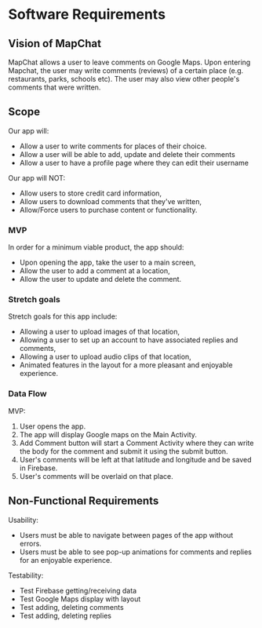 # Software Requirements

## Vision of MapChat
MapChat allows a user to leave comments on Google Maps. Upon entering Mapchat, the user may write comments (reviews) of a certain place
(e.g. restaurants, parks, schools etc). The user may also view other people's comments that were written.

## Scope
Our app will:
- Allow a user to write comments for places of their choice. 
- Allow a user will be able to add, update and delete their comments
- Allow a user to have a profile page where they can edit their username

Our app will NOT: 
- Allow users to store credit card information,
- Allow users to download comments that they've written,
- Allow/Force users to purchase content or functionality. 

### MVP
In order for a minimum viable product, the app should: 
- Upon opening the app, take the user to a main screen,
- Allow the user to add a comment at a location,
- Allow the user to update and delete the comment.

### Stretch goals
Stretch goals for this app include: 
- Allowing a user to upload images of that location,
- Allowing a user to set up an account to have associated replies and comments,
- Allowing a user to upload audio clips of that location,
- Animated features in the layout for a more pleasant and enjoyable experience.

### Data Flow
MVP: 
1. User opens the app. 
2. The app will display Google maps on the Main Activity. 
3. Add Comment button will start a Comment Activity where they can write the body for the comment and submit it using the submit button.
3. User's comments will be left at that latitude and longitude and be saved in Firebase.
4. User's comments will be overlaid on that place.
 
## Non-Functional Requirements
Usability:
- Users must be able to navigate between pages of the app without errors.
- Users must be able to see pop-up animations for comments and replies for an enjoyable experience.

Testability: 
- Test Firebase getting/receiving data
- Test Google Maps display with layout
- Test adding, deleting comments
- Test adding, deleting replies